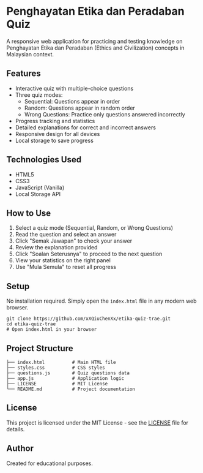 # Penghayatan Etika dan Peradaban Quiz

A responsive web application for practicing and testing knowledge on Penghayatan Etika dan Peradaban (Ethics and Civilization) concepts in Malaysian context.

## Features

- Interactive quiz with multiple-choice questions
- Three quiz modes:
  - Sequential: Questions appear in order
  - Random: Questions appear in random order
  - Wrong Questions: Practice only questions answered incorrectly
- Progress tracking and statistics
- Detailed explanations for correct and incorrect answers
- Responsive design for all devices
- Local storage to save progress

## Technologies Used

- HTML5
- CSS3
- JavaScript (Vanilla)
- Local Storage API

## How to Use

1. Select a quiz mode (Sequential, Random, or Wrong Questions)
2. Read the question and select an answer
3. Click "Semak Jawapan" to check your answer
4. Review the explanation provided
5. Click "Soalan Seterusnya" to proceed to the next question
6. View your statistics on the right panel
7. Use "Mula Semula" to reset all progress

## Setup

No installation required. Simply open the `index.html` file in any modern web browser.

```
git clone https://github.com/xXQiuChenXx/etika-quiz-trae.git
cd etika-quiz-trae
# Open index.html in your browser
```

## Project Structure

```
├── index.html          # Main HTML file
├── styles.css          # CSS styles
├── questions.js        # Quiz questions data
├── app.js              # Application logic
├── LICENSE             # MIT License
└── README.md           # Project documentation
```

## License

This project is licensed under the MIT License - see the [LICENSE](LICENSE) file for details.

## Author

Created for educational purposes.